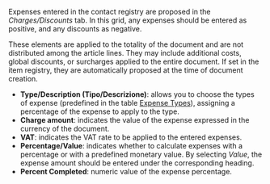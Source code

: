 Expenses entered in the contact registry are proposed in the *Charges/Discounts* tab. In this grid, any expenses should be entered as positive, and any discounts as negative.      

These elements are applied to the totality of the document and are not distributed among the article lines. They may include additional costs, global discounts, or surcharges applied to the entire document. If set in the item registry, they are automatically proposed at the time of document creation.

- **Type/Description (Tipo/Descrizione)**: allows you to choose the types of expense (predefined in the table [Expense Types](/docs/configurations/tables/general-settings/expenses-types)), assigning a percentage of the expense to apply to the type.  
- **Charge amount**: indicates the value of the expense expressed in the currency of the document.    
- **VAT**: indicates the VAT rate to be applied to the entered expenses.   
- **Percentage/Value**: indicates whether to calculate expenses with a percentage or with a predefined monetary value. By selecting *Value*, the expense amount should be entered under the corresponding heading.      
- **Percent Completed**: numeric value of the expense percentage.